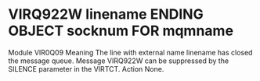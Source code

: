 # VIRQ922W linename ENDING OBJECT socknum FOR mqmname
Module
    VIR0Q09
Meaning
    The line with external name linename has closed the message queue. Message VIRQ922W can be suppressed by the SILENCE parameter in the VIRTCT.
Action
    None.
